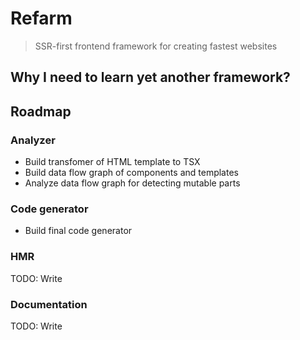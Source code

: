 # Refarm

> SSR-first frontend framework for creating fastest websites

## Why I need to learn yet another framework?

## Roadmap

### Analyzer

- Build transfomer of HTML template to TSX
- Build data flow graph of components and templates
- Analyze data flow graph for detecting mutable parts

### Code generator

- Build final code generator

### HMR

TODO: Write

### Documentation

TODO: Write

